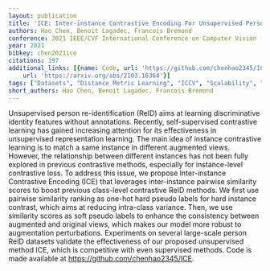 ```yaml
---
layout: publication
title: 'ICE: Inter-instance Contrastive Encoding For Unsupervised Person Re-identification'
authors: Hao Chen, Benoit Lagadec, Francois Bremond
conference: 2021 IEEE/CVF International Conference on Computer Vision (ICCV)
year: 2021
bibkey: chen2021ice
citations: 197
additional_links: [{name: Code, url: 'https://github.com/chenhao2345/ICE.'}, {name: Paper,
    url: 'https://arxiv.org/abs/2103.16364'}]
tags: ["Datasets", "Distance Metric Learning", "ICCV", "Scalability", "Self-Supervised", "Supervised", "Unsupervised"]
short_authors: Hao Chen, Benoit Lagadec, Francois Bremond
---
```

Unsupervised person re-identification (ReID) aims at learning discriminative
identity features without annotations. Recently, self-supervised contrastive
learning has gained increasing attention for its effectiveness in unsupervised
representation learning. The main idea of instance contrastive learning is to
match a same instance in different augmented views. However, the relationship
between different instances has not been fully explored in previous contrastive
methods, especially for instance-level contrastive loss. To address this issue,
we propose Inter-instance Contrastive Encoding (ICE) that leverages
inter-instance pairwise similarity scores to boost previous class-level
contrastive ReID methods. We first use pairwise similarity ranking as one-hot
hard pseudo labels for hard instance contrast, which aims at reducing
intra-class variance. Then, we use similarity scores as soft pseudo labels to
enhance the consistency between augmented and original views, which makes our
model more robust to augmentation perturbations. Experiments on several
large-scale person ReID datasets validate the effectiveness of our proposed
unsupervised method ICE, which is competitive with even supervised methods.
Code is made available at https://github.com/chenhao2345/ICE.
